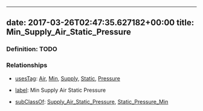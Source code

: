 
---
date: 2017-03-26T02:47:35.627182+00:00
title: Min_Supply_Air_Static_Pressure
---
### Definition: TODO

### Relationships

* [usesTag](https://brickschema.org/schema/1.0/BrickFrame#usesTag): [Air](https://brickschema.org/schema/1.0/BrickTag#Air), [Min](https://brickschema.org/schema/1.0/BrickTag#Min), [Supply](https://brickschema.org/schema/1.0/BrickTag#Supply), [Static](https://brickschema.org/schema/1.0/BrickTag#Static), [Pressure](https://brickschema.org/schema/1.0/BrickTag#Pressure)

* [label](http://www.w3.org/2000/01/rdf-schema#label): Min Supply Air Static Pressure

* [subClassOf](http://www.w3.org/2000/01/rdf-schema#subClassOf): [Supply_Air_Static_Pressure](https://brickschema.org/schema/1.0/Brick#Supply_Air_Static_Pressure), [Static_Pressure_Min](https://brickschema.org/schema/1.0/Brick#Static_Pressure_Min)
